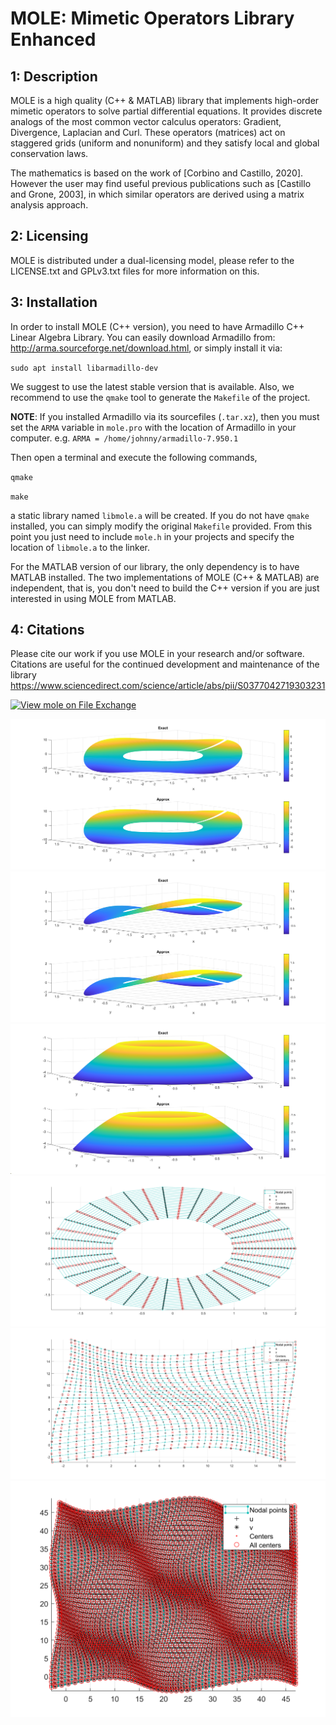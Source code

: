 MOLE: Mimetic Operators Library Enhanced
========================================


1: Description
--------------

MOLE is a high quality (C++ & MATLAB) library that implements 
high-order mimetic operators to solve partial differential equations. 
It provides discrete analogs of the most common vector calculus operators: 
Gradient, Divergence, Laplacian and Curl. These operators (matrices) act 
on staggered grids (uniform and nonuniform) and they satisfy local and 
global conservation laws.

The mathematics is based on the work of [Corbino and Castillo, 2020]. 
However the user may find useful previous publications such as [Castillo and Grone, 2003],
in which similar operators are derived using a matrix analysis approach.


2: Licensing
------------

MOLE is distributed under a dual-licensing model, please refer to the 
LICENSE.txt and GPLv3.txt files for more information on this.


3: Installation
---------------

In order to install MOLE (C++ version), you need to have Armadillo C++ 
Linear Algebra Library. You can easily download Armadillo from: 
<http://arma.sourceforge.net/download.html>, or simply install it via:

`sudo apt install libarmadillo-dev`

We suggest to use the latest stable version that is available. Also, 
we recommend to use the `qmake` tool to generate the `Makefile` of the project.

**NOTE**: If you installed Armadillo via its sourcefiles (`.tar.xz`), then you 
must set the `ARMA` variable in `mole.pro` with the location of Armadillo in 
your computer. e.g. `ARMA = /home/johnny/armadillo-7.950.1`

Then open a terminal and execute the following commands,

`qmake`

`make`

a static library named `libmole.a` will be created.
If you do not have `qmake` installed, you can simply modify the original 
`Makefile` provided. From this point you just need to include `mole.h` 
in your projects and specify the location of `libmole.a` to the linker.

For the MATLAB version of our library, the only dependency is to have MATLAB installed.
The two implementations of MOLE (C++ & MATLAB) are independent, that is, you don't need
to build the C++ version if you are just interested in using MOLE from MATLAB.

4: Citations
------------

Please cite our work if you use MOLE in your research and/or software. 
Citations are useful for the continued development and maintenance of 
the library https://www.sciencedirect.com/science/article/abs/pii/S0377042719303231


[![View mole on File Exchange](https://www.mathworks.com/matlabcentral/images/matlab-file-exchange.svg)](https://www.mathworks.com/matlabcentral/fileexchange/64095-mole)

![Obtained with curvilinear operators](images/4thOrder.png)
![Obtained with curvilinear operators](images/4thOrder2.png)
![Obtained with curvilinear operators](images/4thOrder3.png)
![Obtained with curvilinear operators](images/grid2.png)
![Obtained with curvilinear operators](images/grid.png)
![Obtained with curvilinear operators](images/WavyGrid.png)
